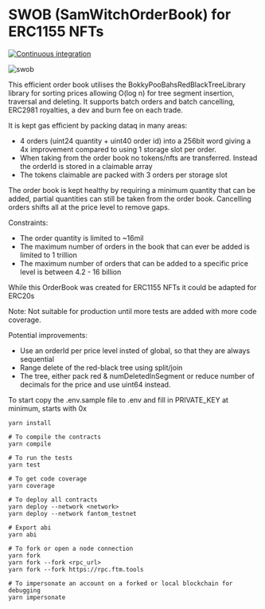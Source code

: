 # SWOB (SamWitchOrderBook) for ERC1155 NFTs

[![Continuous integration](https://github.com/PaintSwap/samwitch-orderbook/actions/workflows/main.yml/badge.svg)](https://github.com/PaintSwap/samwitch-orderbook/actions/workflows/main.yml)

![swob](https://github.com/PaintSwap/samwitch-orderbook/assets/84033732/977c060f-e6e7-418f-9d44-1012599f41c6)

This efficient order book utilises the BokkyPooBahsRedBlackTreeLibrary library for sorting prices allowing O(log n) for tree segment insertion, traversal and deleting. It supports batch orders and batch cancelling, ERC2981 royalties, a dev and burn fee on each trade.

It is kept gas efficient by packing dataq in many areas:

- 4 orders (uint24 quantity + uint40 order id) into a 256bit word giving a 4x improvement compared to using 1 storage slot per order.
- When taking from the order book no tokens/nfts are transferred. Instead the orderId is stored in a claimable array
- The tokens claimable are packed with 3 orders per storage slot

The order book is kept healthy by requiring a minimum quantity that can be added, partial quantities can still be taken from the order book. Cancelling orders shifts all at the price level to remove gaps.

Constraints:

- The order quantity is limited to ~16mil
- The maximum number of orders in the book that can ever be added is limited to 1 trillion
- The maximum number of orders that can be added to a specific price level is between 4.2 - 16 billion

While this OrderBook was created for ERC1155 NFTs it could be adapted for ERC20s

Note: Not suitable for production until more tests are added with more code coverage.

Potential improvements:

- Use an orderId per price level insted of global, so that they are always sequential
- Range delete of the red-black tree using split/join
- The tree, either pack red & numDeletedInSegment or reduce number of decimals for the price and use uint64 instead.

To start copy the .env.sample file to .env and fill in PRIVATE_KEY at minimum, starts with 0x

```shell
yarn install

# To compile the contracts
yarn compile

# To run the tests
yarn test

# To get code coverage
yarn coverage

# To deploy all contracts
yarn deploy --network <network>
yarn deploy --network fantom_testnet

# Export abi
yarn abi

# To fork or open a node connection
yarn fork
yarn fork --fork <rpc_url>
yarn fork --fork https://rpc.ftm.tools

# To impersonate an account on a forked or local blockchain for debugging
yarn impersonate
```
